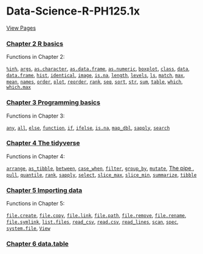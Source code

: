 # Data-Science-R-PH125.1x

[View Pages](https://biscotty666.github.io/Data-Science-R-PH125.1x/)

### [Chapter 2 R basics](docs/Pt02.html)

Functions in Chapter 2:

<a href="docs/Pt02.html#pc-in-pc">`%in%`</a>,
<a href="docs/Pt02.html#args">`args`</a>,
<a href="docs/Pt02.html#as-character">`as.character`</a>,
<a href="docs/Pt02.html#as-data-frame">`as.data.frame`</a>,
<a href="docs/Pt02.html#as-numeric">`as.numeric`</a>,
<a href="docs/Pt02.html#boxplot">`boxplot`</a>,
<a href="docs/Pt02.html#class">`class`</a>,
<a href="docs/Pt02.html#data">`data`</a>,
<a href="docs/Pt02.html#data-frame">`data.frame`</a>,
<a href="docs/Pt02.html#hist">`hist`</a>,
<a href="docs/Pt02.html#identical">`identical`</a>,
<a href="docs/Pt02.html#image">`image`</a>,
<a href="docs/Pt02.html#is-na">`is.na`</a>,
<a href="docs/Pt02.html#length">`length`</a>,
<a href="docs/Pt02.html#levels">`levels`</a>,
<a href="docs/Pt02.html#ls">`ls`</a>,
<a href="docs/Pt02.html#match">`match`</a>,
<a href="docs/Pt02.html#max">`max`</a>,
<a href="docs/Pt02.html#mean">`mean`</a>,
<a href="docs/Pt02.html#names">`names`</a>,
<a href="docs/Pt02.html#order">`order`</a>,
<a href="docs/Pt02.html#plot">`plot`</a>,
<a href="docs/Pt02.html#reorder">`reorder`</a>,
<a href="docs/Pt02.html#rank">`rank`</a>,
<a href="docs/Pt02.html#seq">`seq`</a>,
<a href="docs/Pt02.html#sort">`sort`</a>,
<a href="docs/Pt02.html#str">`str`</a>,
<a href="docs/Pt02.html#sum">`sum`</a>,
<a href="docs/Pt02.html#table">`table`</a>,
<a href="docs/Pt02.html#which">`which`</a>,
<a href="docs/Pt02.html#which-max">`which.max`</a>

### [Chapter 3 Programming basics](docs/Pt03.html)

Functions in Chapter 3:

<a href="docs/Pt03.html#any">`any`</a>,
<a href="docs/Pt03.html#all">`all`</a>,
<a href="docs/Pt03.html#else">`else`</a>,
<a href="docs/Pt03.html#function">`function`</a>,
<a href="docs/Pt03.html#if">`if`</a>,
<a href="docs/Pt03.html#ifelse">`ifelse`</a>,
<a href="docs/Pt03.html#is-na">`is.na`</a>,
<a href="docs/Pt03.html#map_dbl">`map_dbl`</a>,
<a href="docs/Pt03.html#sapply">`sapply`</a>,
<a href="docs/Pt03.html#search">`search`</a>

### [Chapter 4 The tidyverse](docs/Pt04.html)

Functions in Chapter 4:

<a href="docs/Pt04#arrange">`arrange`</a>,
<a href="docs/Pt04#as_tibble">`as_tibble`</a>,
<a href="docs/Pt04#between">`between`</a>,
<a href="docs/Pt04#case_when">`case_when`</a>,
<a href="docs/Pt04#filter">`filter`</a>,
<a href="docs/Pt04#group_by">`group_by`</a>,
<a href="docs/Pt04#mutate">`mutate`</a>,
<a href="docs/Pt04#the-pipe">The pipe </a>,
<a href="docs/Pt04#pull">`pull`</a>,
<a href="docs/Pt04#quantile">`quantile`</a>,
<a href="docs/Pt04#rank">`rank`</a>,
<a href="docs/Pt04#sapply">`sapply`</a>,
<a href="docs/Pt04#select">`select`</a>,
<a href="docs/Pt04#slices">`slice_max`</a>,
<a href="docs/Pt04#slices">`slice_min`</a>,
<a href="docs/Pt04#summarize">`summarize`</a>,
<a href="docs/Pt04#tibble">`tibble`</a>


### [Chapter 5 Importing data](docs/Pt05.html)

Functions in Chapter 5:

<a href="docs/Pt05#file-create">`file.create`</a>,
<a href="docs/Pt05#file-copy">`file.copy`</a>,
<a href="docs/Pt05#file-link">`file.link`</a>,
<a href="docs/Pt05#file-path">`file.path`</a>,
<a href="docs/Pt05#file-remove">`file.remove`</a>,
<a href="docs/Pt05#file-rename">`file.rename`</a>,
<a href="docs/Pt05#file-symlink">`file.symlink`</a>,
<a href="docs/Pt05#list-files">`list.files`</a>,
<a href="docs/Pt05#read-csv">`read_csv`</a>,
<a href="docs/Pt05#read.csv">`read.csv`</a>,
<a href="docs/Pt05#read-lines">`read_lines`</a>,
<a href="docs/Pt05#scan">`scan`</a>,
<a href="docs/Pt05#spec">`spec`</a>,
<a href="docs/Pt05#system-file">`system.file`</a>,
<a href="docs/Pt05#view">`View`</a>

### [Chapter 6 data.table](docs/Pt06.html)
